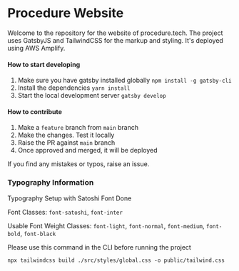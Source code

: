 # Procedure Website

Welcome to the repository for the website of procedure.tech. The project uses GatsbyJS and TailwindCSS for the markup and styling. It's deployed using AWS Amplify.

#### How to start developing

1. Make sure you have gatsby installed globally
   `npm install -g gatsby-cli`
2. Install the dependencies
   `yarn install`
3. Start the local development server
   `gatsby develop`

#### How to contribute

1. Make a `feature` branch from `main` branch
2. Make the changes. Test it locally
3. Raise the PR against `main` branch
4. Once approved and merged, it will be deployed

If you find any mistakes or typos, raise an issue.

### Typography Information

Typography Setup with Satoshi Font Done

Font Classes: `font-satoshi`, `font-inter`

Usable Font Weight Classes: `font-light`, `font-normal`, `font-medium`, `font-bold`, `font-black`

Please use this command in the CLI before running the project

```
npx tailwindcss build ./src/styles/global.css -o public/tailwind.css
```
